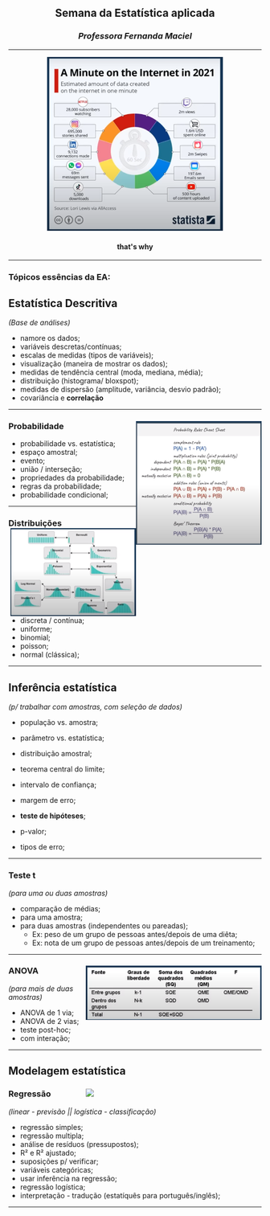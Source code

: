 <div align="center">

## **Semana da Estatística aplicada**

### _Professora Fernanda Maciel_

---

<img src="./img/a minute on the internet.png" width="350px">

#### **that's why**

</div>

---

### Tópicos essências da EA:

## **Estatística Descritiva**
_(Base de análises)_

- namore os dados;
- variáveis descretas/contínuas;
- escalas de medidas (tipos de variáveis);
- visualização (maneira de mostrar os dados);
- medidas de tendência central (moda, mediana, média);
- distribuição (histograma/ bloxspot);
- medidas de dispersão (amplitude, variância, desvio padrão);
- covariância e **correlação**
---

### **Probabilidade** <img src="./img/probability Rules.png" width="250px" align="right">

- probabilidade vs. estatística;
- espaço amostral;
- evento;
- união / interseção;
- propriedades da probabilidade;
- regras da probabilidade;
- probabilidade condicional;

---

### **Distribuições** <img src="./img/Distribuições.png" width="250px" align="right">

- discreta / contínua;
- uniforme;
- binomial;
- poisson;
- normal (clássica);


---

## **Inferência estatística**
_(p/ trabalhar com amostras, com seleção de dados)_

- população vs. amostra;
- parâmetro vs. estatística;
- distribuição amostral;
- teorema central do limite;

- intervalo de confiança;
- margem de erro;
- **teste de hipóteses**;
- p-valor;
- tipos de erro;
---

### **Teste t**
_(para uma ou duas amostras)_

- comparação de médias;
- para uma amostra;
- para duas amostras (independentes ou pareadas);
  - Ex: peso de um grupo de pessoas antes/depois de uma diêta;
  - Ex: nota de um grupo de pessoas antes/depois de um treinamento;
---

### **ANOVA** <img src="./img/anova.png" width="350px" align="right">
_(para mais de duas amostras)_ 


- ANOVA de 1 via;
- ANOVA de 2 vias;
- teste post-hoc;
- com interação;
---

## **Modelagem estatística**

### **Regressão** <img src="./img/regressão.png" width="350px" align="right">
_(linear - previsão || logística - classificação)_

- regressão simples;
- regressão multipla;
- análise de resíduos (pressupostos);
- R² e R² ajustado;
- suposições p/ verificar;
- variáveis categóricas;
- usar inferência na regressão;
- regressão logística;
- interpretação - tradução (estatíquês para português/inglês);
---